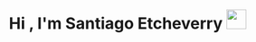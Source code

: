 <h1 align="center">Hi , I'm Santiago Etcheverry <img src="https://media.giphy.com/media/hvRJCLFzcasrR4ia7z/giphy.gif" width="35"></h1>
